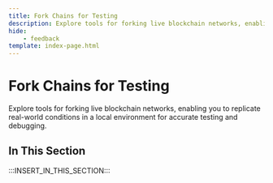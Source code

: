 ```yaml
---
title: Fork Chains for Testing
description: Explore tools for forking live blockchain networks, enabling you to replicate real-world conditions in a local environment for accurate testing and debugging.
hide: 
    - feedback
template: index-page.html
---
```


# Fork Chains for Testing

Explore tools for forking live blockchain networks, enabling you to replicate real-world conditions in a local environment for accurate testing and debugging.

## In This Section

:::INSERT_IN_THIS_SECTION:::